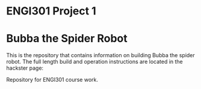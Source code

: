 # <h1> ENGI301 Project 1
# <h1> Bubba the Spider Robot

This is the repository that contains information on building Bubba the spider robot.
The full length build and operation instructions are located in the hackster page: 



Repository for ENGI301 course work.